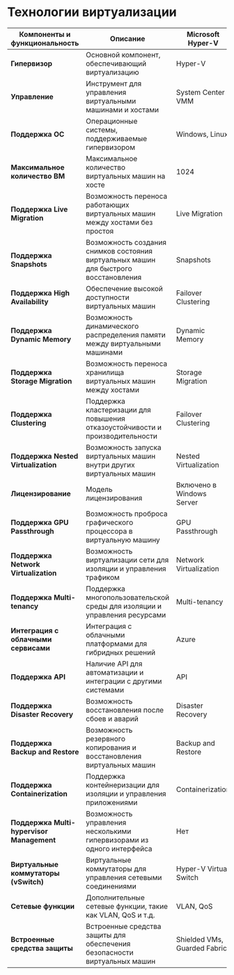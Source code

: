 # Технологии виртуализации

 | Компоненты и функциональность | Описание | Microsoft Hyper-V | VMWare vCenter/ESXi | KVM | Huawei |
 |-|-|-|-|-|-|
 | **Гипервизор** | Основной компонент, обеспечивающий виртуализацию | Hyper-V | ESXi | KVM | FusionSphere |
 | **Управление** | Инструмент для управления виртуальными машинами и хостами | System Center VMM | vCenter Server | libvirt, oVirt | FusionManager |
 | **Поддержка ОС** | Операционные системы, поддерживаемые гипервизором | Windows, Linux | Windows, Linux, macOS | Linux | Windows, Linux |
 | **Максимальное количество ВМ**| Максимальное количество виртуальных машин на хосте | 1024 | 1024 | 1024 | 1024 |
 | **Поддержка Live Migration** | Возможность переноса работающих виртуальных машин между хостами без простоя | Live Migration | vMotion | Live Migration | Live Migration |
 | **Поддержка Snapshots** | Возможность создания снимков состояния виртуальных машин для быстрого восстановления | Snapshots | Snapshots | Snapshots | Snapshots |
 | **Поддержка High Availability**| Обеспечение высокой доступности виртуальных машин | Failover Clustering | High Availability | High Availability | High Availability |
 | **Поддержка Dynamic Memory** | Возможность динамического распределения памяти между виртуальными машинами | Dynamic Memory | Dynamic Memory | Dynamic Memory | Dynamic Memory |
 | **Поддержка Storage Migration**| Возможность переноса хранилища виртуальных машин между хостами | Storage Migration | Storage vMotion | Storage Migration | Storage Migration |
 | **Поддержка Clustering** | Поддержка кластеризации для повышения отказоустойчивости и производительности | Failover Clustering | Clustering | Clustering | Clustering |
 | **Поддержка Nested Virtualization**| Возможность запуска виртуальных машин внутри других виртуальных машин | Nested Virtualization | Nested Virtualization | Nested Virtualization | Nested Virtualization |
 | **Лицензирование** | Модель лицензирования | Включено в Windows Server | Коммерческая лицензия | Бесплатно (Open Source) | Коммерческая лицензия |
 | **Поддержка GPU Passthrough** | Возможность проброса графического процессора в виртуальную машину | GPU Passthrough | GPU Passthrough | GPU Passthrough | GPU Passthrough |
 | **Поддержка Network Virtualization**| Возможность виртуализации сети для изоляции и управления трафиком | Network Virtualization | Network Virtualization | Network Virtualization | Network Virtualization |
 | **Поддержка Multi-tenancy** | Поддержка многопользовательской среды для изоляции и управления ресурсами | Multi-tenancy | Multi-tenancy | Multi-tenancy | Multi-tenancy |
 | **Интеграция с облачными сервисами**| Интеграция с облачными платформами для гибридных решений | Azure | vCloud, AWS, Google Cloud | OpenStack, AWS, Google Cloud | Huawei Cloud |
 | **Поддержка API** | Наличие API для автоматизации и интеграции с другими системами | API | API | API | API |
 | **Поддержка Disaster Recovery**| Возможность восстановления после сбоев и аварий | Disaster Recovery | Disaster Recovery | Disaster Recovery | Disaster Recovery |
 | **Поддержка Backup and Restore**| Возможность резервного копирования и восстановления виртуальных машин | Backup and Restore | Backup and Restore | Backup and Restore | Backup and Restore |
 | **Поддержка Containerization**| Поддержка контейнеризации для изоляции и управления приложениями | Containerization | Containerization | Containerization | Containerization |
 | **Поддержка Multi-hypervisor Management**| Возможность управления несколькими гипервизорами из одного интерфейса | Нет | Multi-hypervisor Management | Multi-hypervisor Management | Multi-hypervisor Management |
 | **Виртуальные коммутаторы (vSwitch)** | Виртуальные коммутаторы для управления сетевыми соединениями | Hyper-V Virtual Switch | vSwitch | Open vSwitch | Virtual Switch |
 | **Сетевые функции** | Дополнительные сетевые функции, такие как VLAN, QoS и т.д. | VLAN, QoS | VLAN, QoS | VLAN, QoS | VLAN, QoS |
 | **Встроенные средства защиты**| Встроенные средства защиты для обеспечения безопасности виртуальных машин | Shielded VMs, Guarded Fabric | VM Encryption, Secure Boot | SELinux, AppArmor | Security Features |

